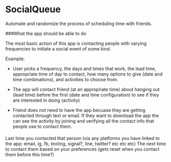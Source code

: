 # SocialQueue
Automate and randomize the process of scheduling time with friends.

###What the app should be able to do

The most basic action of this app is contacting people with varying frequencies to initiate a social event of some kind.
	
Example:

* User picks a frequency, the days and times that work, the lead time, appropriate time of day to contact, how many options to give (date and time combinations), and activities to choose from.

* The app will contact friend (at an appropriate time) about hanging out (lead time) before the first (date and time configuration) to see if they are interested in doing (activity)

* Friend does not need to have the app becuase they are getting contacted through text or email. If they want to download the app the can see the activity by joining and verifying all the contact info that people use to contact them. 




####
Last time you contacted that person (via any platforms you have linked to the app: email, ig, fb, texting, signal?, line, twitter? etc etc etc)
The next time to contact them based on your preferences (gets reset when you contact them before this time?)
